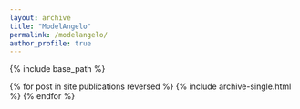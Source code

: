 ```yaml
---
layout: archive
title: "ModelAngelo"
permalink: /modelangelo/
author_profile: true
---
```


{% include base_path %}

{% for post in site.publications reversed %}
  {% include archive-single.html %}
{% endfor %}
